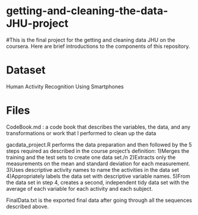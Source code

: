 # getting-and-cleaning-the-data-JHU-project
#This is the final project for the getting and cleaning data JHU on the coursera. Here are brief introductions to the components of this repository.

# Dataset
Human Activity Recognition Using Smartphones

# Files
CodeBook.md : a code book that describes the variables, the data, and any transformations or work that I performed to clean up the data

gacdata_project.R performs the data preparation and then followed by the 5 steps required as described in the course project’s definition:
  1)Merges the training and the test sets to create one data set./n
  2)Extracts only the measurements on the mean and standard deviation for each measurement.
  3)Uses descriptive activity names to name the activities in the data set
  4)Appropriately labels the data set with descriptive variable names.
  5)From the data set in step 4, creates a second, independent tidy data set with the average of each variable for each activity and each subject.

FinalData.txt is the exported final data after going through all the sequences described above.
